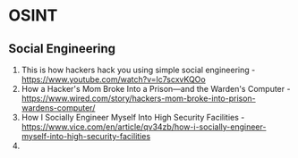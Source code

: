 # OSINT
## Social Engineering 
1. This is how hackers hack you using simple social engineering - https://www.youtube.com/watch?v=lc7scxvKQOo
2. How a Hacker's Mom Broke Into a Prison—and the Warden's Computer -https://www.wired.com/story/hackers-mom-broke-into-prison-wardens-computer/
3. How I Socially Engineer Myself Into High Security Facilities - https://www.vice.com/en/article/qv34zb/how-i-socially-engineer-myself-into-high-security-facilities
4. 